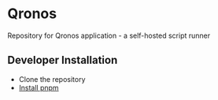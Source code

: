 # Qronos

Repository for Qronos application - a self-hosted script runner

## Developer Installation

- Clone the repository
- [Install pnpm](https://pnpm.io/installation)
